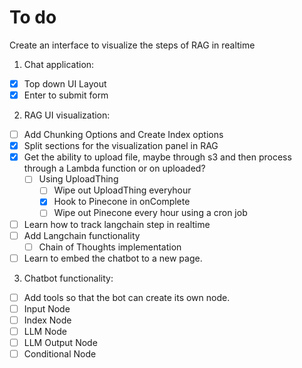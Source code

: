 # To do

Create an interface to visualize the steps of RAG in realtime 

1. Chat application:
- [x] Top down UI Layout 
- [X] Enter to submit form
2. RAG UI visualization:
- [ ] Add Chunking Options and Create Index options
- [x] Split sections for the visualization panel in RAG
- [x] Get the ability to upload file, maybe through s3 and then process through a Lambda function or on uploaded? 
  - [ ] Using UploadThing 
    - [ ] Wipe out UploadThing everyhour
    - [x] Hook to Pinecone in onComplete
    - [ ] Wipe out Pinecone every hour using a cron job
- [ ] Learn how to track langchain step in realtime
- [ ] Add Langchain functionality
  - [ ] Chain of Thoughts implementation
- [ ] Learn to embed the chatbot to a new page.
3. Chatbot functionality:
- [ ] Add tools so that the bot can create its own node.
- [ ] Input Node
- [ ] Index Node
- [ ] LLM Node
- [ ] LLM Output Node
- [ ] Conditional Node 